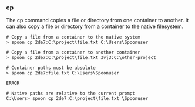 ### cp

The cp command copies a file or directory from one container to another. It can also copy a file or directory from a container to the native filesystem. 

	# Copy a file from a container to the native system
	> spoon cp 2de7:C:\project\file.txt C:\Users\Spoonuser

	# Copy a file from a container to another container
	> spoon cp 2de7:C:\project\file.txt 3vj3:C:\other-project

	# Container paths must be absolute
	> spoon cp 2de7:file.txt C:\Users\Spoonuser
	
	ERROR

	# Native paths are relative to the current prompt
	C:\Users> spoon cp 2de7:C:\project\file.txt \Spoonuser